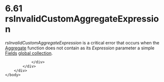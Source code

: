 <html dir="LTR" xmlns:mshelp="http://msdn.microsoft.com/mshelp" xmlns:ddue="http://ddue.schemas.microsoft.com/authoring/2003/5" xmlns:xlink="http://www.w3.org/1999/xlink" xmlns:tool="http://www.microsoft.com/tooltip">
    <head>
        <meta http-equiv="Content-Type" content="text/html; CHARSET=utf-8"></meta>
        <meta name="save" content="history"></meta>
        <title>6.61 rsInvalidCustomAggregateExpression</title>
        <xml>
            <mshelp:toctitle title="6.61 rsInvalidCustomAggregateExpression"></mshelp:toctitle>
            <mshelp:rltitle title="[MS-RDL]: rsInvalidCustomAggregateExpression"></mshelp:rltitle>
            <mshelp:keyword index="A" term="3d8b9a11-7a6a-481e-bf2e-6999c8fd6650"></mshelp:keyword>
            <mshelp:attr name="DCSext.ContentType" value="open specification"></mshelp:attr>
            <mshelp:attr name="AssetID" value="3d8b9a11-7a6a-481e-bf2e-6999c8fd6650"></mshelp:attr>
            <mshelp:attr name="TopicType" value="kbRef"></mshelp:attr>
            <mshelp:attr name="DCSext.Title" value="[MS-RDL]: rsInvalidCustomAggregateExpression" />
        </xml>
    </head>
    <body>
        <div id="header">
            <h1 class="heading">6.61 rsInvalidCustomAggregateExpression</h1>
        </div>
        <div id="mainSection">
            <div id="mainBody">
                <div id="allHistory" class="saveHistory"></div>
                <div id="sectionSection0" class="section" name="collapseableSection">
                    

<p><i>rsInvalidCustomAggregateExpression</i> is a critical
error that occurs when the <a href="d9eb9bd3-4fb9-4eb8-8abb-576ca9376e64.htm">Aggregate</a>
function does not contain as its <i>Expression</i> parameter a simple <a href="b37f01de-0f2f-42f0-90e2-ad8bed343954.htm">Fields</a> <a href="b2482b3f-74ab-4ca8-a9e5-c07955011743.htm#gt_dc73cb0c-53f5-4b67-83c8-b28cd60bd2d9">global collection</a>.</p>


                </div>
            </div>
        </div>
    </body>
</html>